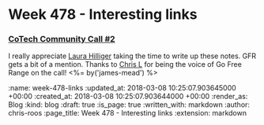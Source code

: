 Week 478 - Interesting links
============================

### [CoTech Community Call #2](https://blog.weareopen.coop/cotech-community-call-2-ce978934fc8f)

I really appreciate [Laura Hilliger][] taking the time to write up these notes. GFR gets a bit of a mention. Thanks to [Chris L][] for being the voice of Go Free Range on the call! <%= by('james-mead') %>

[Chris L]: /chris-lowis
[Laura Hilliger]: https://www.laurahilliger.com/

:name: week-478-links
:updated_at: 2018-03-08 10:25:07.903645000 +00:00
:created_at: 2018-03-08 10:25:07.903644000 +00:00
:render_as: Blog
:kind: blog
:draft: true
:is_page: true
:written_with: markdown
:author: chris-roos
:page_title: Week 478 - Interesting links
:extension: markdown
